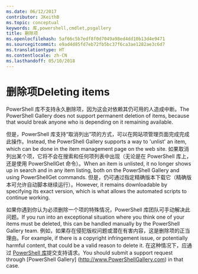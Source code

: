 ```yaml
---
ms.date: 06/12/2017
contributor: JKeithB
ms.topic: conceptual
keywords: 库,powershell,cmdlet,psgallery
title: 删除项
ms.openlocfilehash: 5af66c5b7edf8f0d7049a98ed4dd10b13d4e9471
ms.sourcegitcommit: e9ad4d85fd7eb72fb5bc37f6ca3ae1282ae3c6d7
ms.translationtype: HT
ms.contentlocale: zh-CN
ms.lasthandoff: 05/10/2018
---
```

# <a name="deleting-items"></a><span data-ttu-id="b568b-103">删除项</span><span class="sxs-lookup"><span data-stu-id="b568b-103">Deleting items</span></span>

<span data-ttu-id="b568b-104">PowerShell 库不支持永久删除项，因为这会对依赖其仍可用的人造成中断。</span><span class="sxs-lookup"><span data-stu-id="b568b-104">The PowerShell Gallery does not support permanent deletion of items, because that would break anyone who is depending on it remaining available.</span></span>

<span data-ttu-id="b568b-105">但是，PowerShell 库支持“取消列出”项的方式，可以在网站项管理页面完成完成此操作。</span><span class="sxs-lookup"><span data-stu-id="b568b-105">Instead, the PowerShell Gallery supports a way to 'unlist' an item, which can be done in the item management page on the web site.</span></span>
<span data-ttu-id="b568b-106">如果取消列出某个项，它将不会在搜索和任何项列表中出现（无论是在 PowerShell 库上，还是使用 PowerShellGet 命令）。</span><span class="sxs-lookup"><span data-stu-id="b568b-106">When an item is unlisted, it no longer shows up in search and in any item listing, both on the PowerShell Gallery and using PowerShellGet commands.</span></span>
<span data-ttu-id="b568b-107">但是，仍可通过指定精确版本下载它（精确版本可允许自动脚本继续运行）。</span><span class="sxs-lookup"><span data-stu-id="b568b-107">However, it remains downloadable by specifying its exact version, which is what allows the automated scripts to continue working.</span></span>

<span data-ttu-id="b568b-108">如果你遇到你认为必须删除一个项的特殊情况，PowerShell 库团队可手动解决此问题。</span><span class="sxs-lookup"><span data-stu-id="b568b-108">If you run into an exceptional situation where you think one of your items must be deleted, this can be handled manually by the PowerShell Gallery team.</span></span>
<span data-ttu-id="b568b-109">例如，如果存在侵犯版权问题或潜在有害内容，这是删除项的正当理由。</span><span class="sxs-lookup"><span data-stu-id="b568b-109">For example, if there is a copyright infringement issue, or potentially harmful content, that could be a valid reason to delete it.</span></span>
<span data-ttu-id="b568b-110">在这种情况下，应通过 [PowerShell 库](http://www.PowerShellGallery.com)提交支持请求。</span><span class="sxs-lookup"><span data-stu-id="b568b-110">You should submit a support request through [PowerShell Gallery] (http://www.PowerShellGallery.com) in that case.</span></span>